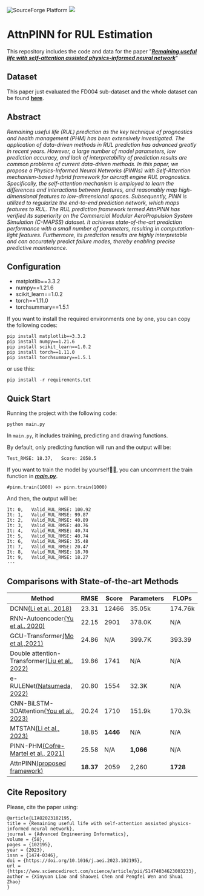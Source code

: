 ![SourceForge Platform](https://img.shields.io/sourceforge/platform/python?color=python&label=python&logo=python)
![](https://img.shields.io/hexpm/l/plug)
# AttnPINN for RUL Estimation
This repository includes the code and data for the paper "_**[Remaining useful life with self-attention assisted physics-informed neural network](https://www.sciencedirect.com/science/article/pii/S1474034623003233?dgcid=author)**_"

## Dataset
This paper just evaluated the FD004 sub-dataset and the whole dataset can be found [**here**](https://ti.arc.nasa.gov/tech/dash/groups/pcoe/prognostic-data-repository/).

## Abstract
_Remaining useful life (RUL) prediction as the key technique of prognostics and health management (PHM) has been extensively investigated. The application of data-driven methods in RUL prediction has advanced greatly in recent years. However, a large number of model parameters, low prediction accuracy, and lack of interpretability of prediction results are common problems of current data-driven methods. In this paper, we propose a Physics-Informed Neural Networks (PINNs) with Self-Attention mechanism-based hybrid framework for aircraft engine RUL prognostics. Specifically, the self-attention mechanism is employed to learn the differences and interactions between features, and reasonably map high-dimensional features to low-dimensional spaces. Subsequently, PINN is utilized to regularize the end-to-end prediction network, which maps features to RUL. The RUL prediction framework termed AttnPINN has verified its superiority on the Commercial Modular AeroPropulsion System Simulation (C-MAPSS) dataset. It achieves state-of-the-art prediction performance with a small number of parameters, resulting in computation-light features. Furthermore, its prediction results are highly interpretable and can accurately predict failure modes, thereby enabling precise predictive maintenance._

## Configuration
* matplotlib==3.3.2
* numpy==1.21.6
* scikit_learn==1.0.2
* torch==1.11.0
* torchsummary==1.5.1

If you want to install the required environments one by one, you can copy the following codes:
```
pip install matplotlib==3.3.2
pip install numpy==1.21.6
pip install scikit_learn==1.0.2
pip install torch==1.11.0
pip install torchsummary==1.5.1
```
or use this:
```
pip install -r requirements.txt
```
## Quick Start
Running the project with the following code:
```
python main.py
```
In `main.py`, it includes training, predicting and drawing functions.

 By default, only predicting function will run and the output will be:

```
Test_RMSE: 18.37,   Score: 2058.5
```

If you want to train the model by yourself:hammer::hammer:, you can uncomment the train function in _**[main.py](https://github.com/XinyuanLiao/AttnPINN-for-RUL-Estimation/blob/main/main.py)**_.

```
#pinn.train(1000) => pinn.train(1000)
```

And then, the output will be:

```
It: 0,   Valid_RUL_RMSE: 100.92
It: 1,   Valid_RUL_RMSE: 99.87
It: 2,   Valid_RUL_RMSE: 40.89
It: 3,   Valid_RUL_RMSE: 40.76
It: 4,   Valid_RUL_RMSE: 40.74
It: 5,   Valid_RUL_RMSE: 40.74
It: 6,   Valid_RUL_RMSE: 35.48
It: 7,   Valid_RUL_RMSE: 20.47
It: 8,   Valid_RUL_RMSE: 18.70
It: 9,   Valid_RUL_RMSE: 18.27
···
```

## Comparisons with State-of-the-art Methods
|Method|RMSE|Score|Parameters|FLOPs|
|-|-|-|-|-|
|DCNN[(Li et al., 2018)](https://www.sciencedirect.com/science/article/pii/S0951832017307779)|23.31|12466|35.05k|174.76k
RNN-Autoencoder[(Yu et al.. 2020)](https://www.sciencedirect.com/science/article/pii/S0951832019307902)|22.15|2901|378.0K|N/A
GCU-Transformer[(Mo et al.,2021)](https://link.springer.com/article/10.1007/s10845-021-01750-x)|24.86|N/A|399.7K|393.39
Double attention-Transformer[(Liu et al., 2022)](https://www.sciencedirect.com/science/article/pii/S0951832022000102)|19.86|1741|N/A|N/A
e-RULENet[(Natsumeda, 2022)](https://ieeexplore.ieee.org/abstract/document/9905797/)|20.80|1554|32.3K|N/A
CNN-BiLSTM-3DAttention[(You et al., 2023)](https://ieeexplore.ieee.org/abstract/document/10190349)|20.24|1710|151.9k|170.3k
MTSTAN[(Li et al., 2023)](https://www.sciencedirect.com/science/article/pii/S1474034623000265)|18.85|**1446**|N/A|N/A
PINN-PHM[(Cofre-Martel et al., 2021)](https://www.hindawi.com/journals/sv/2021/9937846/)|25.58|N/A|**1,066**|N/A
AttnPINN[(proposed framework)](https://www.sciencedirect.com/science/article/pii/S1474034623003233?dgcid=author)|**18.37**|2059|2,260|**1728**

## Cite Repository
Please, cite the paper using:
```
@article{LIAO2023102195,
title = {Remaining useful life with self-attention assisted physics-informed neural network},
journal = {Advanced Engineering Informatics},
volume = {58},
pages = {102195},
year = {2023},
issn = {1474-0346},
doi = {https://doi.org/10.1016/j.aei.2023.102195},
url = {https://www.sciencedirect.com/science/article/pii/S1474034623003233},
author = {Xinyuan Liao and Shaowei Chen and Pengfei Wen and Shuai Zhao}
}
```

